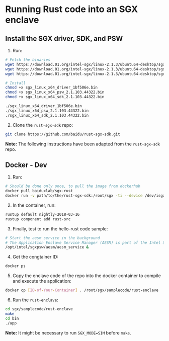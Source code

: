 # Running Rust code into an SGX enclave

## Install the SGX driver, SDK, and PSW

1. Run:
```bash
# Fetch the binaries
wget https://download.01.org/intel-sgx/linux-2.1.3/ubuntu64-desktop/sgx_linux_x64_driver_1bf506e.bin
wget https://download.01.org/intel-sgx/linux-2.1.3/ubuntu64-desktop/sgx_linux_x64_psw_2.1.103.44322.bin
wget https://download.01.org/intel-sgx/linux-2.1.3/ubuntu64-desktop/sgx_linux_x64_sdk_2.1.103.44322.bin

# Install
chmod +x sgx_linux_x64_driver_1bf506e.bin
chmod +x sgx_linux_x64_psw_2.1.103.44322.bin
chmod +x sgx_linux_x64_sdk_2.1.103.44322.bin

./sgx_linux_x64_driver_1bf506e.bin
./sgx_linux_x64_psw_2.1.103.44322.bin
./sgx_linux_x64_sdk_2.1.103.44322.bin
```

2. Clone the `rust-sgx-sdk` repo:
```bash
git clone https://github.com/baidu/rust-sgx-sdk.git
```

**Note:** The following instructions have been adapted from the `rust-sgx-sdk` repo.

## Docker - Dev

1. Run:
```bash
# Should be done only once, to pull the image from dockerhub
docker pull baiduxlab/sgx-rust
docker run -v path/to/the/rust-sgx-sdk:/root/sgx -ti --device /dev/isgx baiduxlab/sgx-rust
```
2. In the container, run:
```bash
rustup default nightly-2018-03-16
rustup component add rust-src
```
3. Finally, test to run the hello-rust code sample:
```bash
# Start the aesm service in the background
# The Application Enclave Service Manager (AESM) is part of the Intel SGX
/opt/intel/sgxpsw/aesm/aesm_service &
```
4. Get the congtainer ID:
```bash
docker ps
```
5. Copy the enclave code of the repo into the docker container to compile and execute the application:
```bash
docker cp [ID-of-Your-Container] . /root/sgx/samplecode/rust-enclave
```
6. Run the `rust-enclave`:
```bash
cd sgx/samplecode/rust-enclave
make
cd bin
./app
```

**Note:** It might be necessary to run `SGX_MODE=SIM` before `make`.
